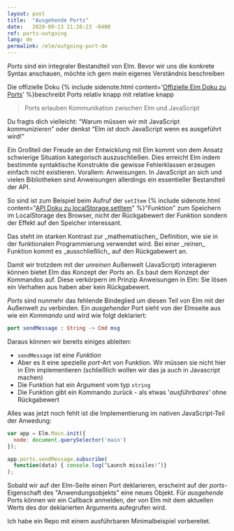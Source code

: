 ```yaml
---
layout: post
title:  "Ausgehende Ports"
date:   2020-09-13 21:26:23 -0400
ref: ports-outgoing
lang: de
permalink: /elm/outgoing-port-de
---
```


_Ports_ sind ein integraler Bestandteil von Elm. Bevor wir uns die konkrete Syntax anschauen, möchte ich gern mein eigenes Verständnis beschreiben


<p>Die offizielle Doku {% include sidenote.html content='<a href="https://guide.elm-lang.org/interop/ports.html">Offizielle Elm Doku zu Ports</a>' %}beschreibt Ports relativ knapp mit relative knapp</p>

> Ports erlauben Kommunikation zwischen Elm und JavaScript

Du fragts dich vielleicht: “Warum müssen wir mit JavaScript _kommunizieren_” oder denkst  “Elm _ist_ doch JavaScript wenn es ausgeführt wird!”

Ein Großteil der Freude an der Entwicklung mit Elm kommt von dem Ansatz schwierige Situation kategorisch auszuschließen. Dies erreicht Elm indem bestimmte syntaktische Konstrukte die gewisse Fehlerklassen erzeugen einfach nicht existieren. Vorallem: Anweisungen. In JavaScript an sich und vielen Bibliotheken sind Anweisungen allerdings ein essentieller Bestandteil der API.

<p>So sind ist zum Beispiel beim Aufruf der <code>setItem</code> {% include sidenote.html content="<a href='https://developer.mozilla.org/en-US/docs/Web/API/Storage/setItem'>API Doku zu localStorage.setItem</a>" %}"Funktion" zum Speichern im LocalStorage des Browser, nicht der Rückgabewert der Funktion sondern der Effekt auf den Speicher interessant.
</p>
Das steht im starken Kontrast zur _mathematischen_ Definition, wie sie in der funktionalen Programmierung verwendet wird. Bei einer _reinen_ Funktion kommt es _ausschließlich_ auf den Rückgabewert an.

Damit wir trotzdem mit der _unreinen_ Außenwelt (JavaScript) interagieren können bietet Elm das Konzept der _Ports_ an.
Es baut dem Konzept der Kommandos auf. Diese verkörpern im Prinzip Anweisungen in Elm: Sie lösen ein Verhalten aus haben aber kein Rückgabewert.

_Ports_ sind nunmehr das fehlende Bindeglied um diesen Teil von Elm mit der Außenwelt zu verbinden.
Ein _ausgehender_ Port sieht von der Elmseite aus wie ein _Kommando_ und wird wie folgt deklariert:

```elm
port sendMessage : String -> Cmd msg
```

Daraus können wir bereits einiges ableiten:

- `sendMessage` ist eine _Funktion_
- Aber es it eine spezielle _port_-Art von Funktion. Wir müssen sie nicht hier in Elm implementieren (schließlich wollen wir das ja auch in Javascript machen)
- Die Funktion hat ein Argument vom typ `string`
- Die Funktion gibt ein Kommando zurück - als etwas '_ausführbares'_ ohne Rückgabewert

Alles was jetzt noch fehlt ist die Implementierung im nativen JavaScript-Teil der Anwedung:

```javascript
var app = Elm.Main.init({
  node: document.querySelector('main')
});

app.ports.sendMessage.subscribe(
  function(data) { console.log(‘Launch missiles!’)}
);
```

Sobald wir auf der Elm-Seite einen Port deklarieren, erscheint auf der _ports_-Eigenschaft des "Anwendungsobjekts" eine neues Objekt. Für _ausgehende_ Ports können wir ein Callback anmelden, der von Elm mit dem aktuellen Werts des dor deklarierten Arguments aufegrufen wird.

Ich habe ein Repo mit einem ausführbaren Minimalbeispiel vorbereitet.


